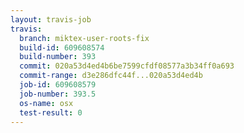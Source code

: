 ```yaml
---
layout: travis-job
travis:
  branch: miktex-user-roots-fix
  build-id: 609608574
  build-number: 393
  commit: 020a53d4ed4b6be7599cfdf08577a3b34ff0a693
  commit-range: d3e286dfc44f...020a53d4ed4b
  job-id: 609608579
  job-number: 393.5
  os-name: osx
  test-result: 0
---
```

